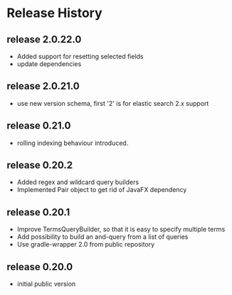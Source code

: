 # Release History

## release 2.0.22.0
* Added support for resetting selected fields
* update dependencies

## release 2.0.21.0
* use new version schema, first '2' is for elastic search 2.x support

## release 0.21.0
* rolling indexing behaviour introduced.

## release 0.20.2
* Added regex and wildcard query builders
* Implemented Pair object to get rid of JavaFX dependency

## release 0.20.1
* Improve TermsQueryBuilder, so that it is easy to specify multiple terms
* Add possibility to build an and-query from a list of queries
* Use gradle-wrapper 2.0 from public repository

## release 0.20.0
* initial public version